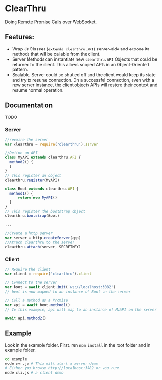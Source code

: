 # ClearThru

Doing Remote Promise Calls over WebSocket. 

## Features:
* Wrap Js Classes (```extends clearthru.API```) server-side and expose its methods that will be callable from the client.
* Server Methods can instantiate new ```clearthru.API``` Objects that could be returned to the client. This allows scoped APIs in an Object-Oriented pattern.
* Scalable. Server could be shutted off and the client would keep its state and try to resume connection. On a successful connection, even with a new server instance, the client objects APIs will restore their context and resume normal operation.

## Documentation

TODO

### Server

```javascript
//require the server
var clearthru = require('clearthru').server

//Define an API
class MyAPI extends clearthru.API {
  method2() {
  }
}
// This register an object
clearthru.register(MyAPI)

class Boot extends clearthru.API {
  method1() {
      return new MyAPI()
  }
}
// This register the bootstrap object 
clearthru.bootstrap(Boot)

...

//Create a http server
var server = http.createServer(app)
//Attach clearthru to the server
clearthru.attach(server, SECRETKEY)

```

### Client

```javascript
// Require the client
var client = require('clearthru').client

// Connect to the server
var boot = await client.init('ws://localhost:3082')
// boot is now mapped to an instance of Boot on the server

// Call a method as a Promise
var api = await boot.method1()
// In this example, api will map to an instance of MyAPI on the server

await api.method2()


```

## Example

Look in the example folder. First, run ```npm install``` in the root folder and in example folder.

```bash
cd example
node svr.js # This will start a server demo
# Either you browse http://localhost:3082 or you run:
node cli.js # a client demo
```
